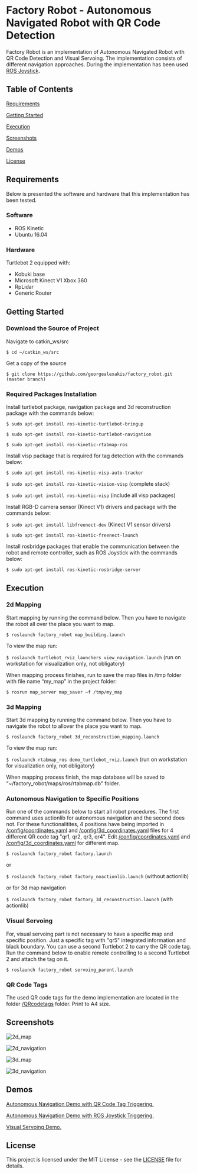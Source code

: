 # Factory Robot - Autonomous Navigated Robot with QR Code Detection

Factory Robot is an implementation of Autonomous Navigated Robot with QR Code Detection and Visual Servoing. The implementation consists of different navigation approaches. During the implementation has been used [ROS Joystick](https://github.com/georgealexakis/ros-joystick).

## Table of Contents

[Requirements](#requirements)

[Getting Started](#getting-Started)

[Execution](#execution)

[Screenshots](#screenshots)

[Demos](#demos)

[License](#license)

## Requirements

Below is presented  the software and hardware that this implementation has been tested.

### Software

* ROS Kinetic
* Ubuntu 16.04

### Hardware

Turtlebot 2 equipped with:
* Kobuki base
* Microsoft Kinect V1 Xbox 360
* RpLidar
* Generic Router

## Getting Started

### Download the Source of Project

Navigate to catkin_ws/src

``` $ cd ~/catkin_ws/src ```

Get a copy of the source

``` $ git clone https://github.com/georgealexakis/factory_robot.git (master branch) ```

### Required Packages Installation

Install turtlebot package, navigation package and 3d reconstruction package with the commands below:

``` $ sudo apt-get install ros-kinetic-turtlebot-bringup ```

``` $ sudo apt-get install ros-kinetic-turtlebot-navigation ```

``` $ sudo apt-get install ros-kinetic-rtabmap-ros ```

Install visp package that is required for tag detection with the commands below:

``` $ sudo apt-get install ros-kinetic-visp-auto-tracker ```

``` $ sudo apt-get install ros-kinetic-vision-visp ``` (complete stack)

``` $ sudo apt-get install ros-kinetic-visp ``` (include all visp packages)

Install RGB-D camera sensor (Kinect V1) drivers and package with the commands below:

``` $ sudo apt-get install libfreenect-dev ``` (Kinect V1 sensor drivers)

``` $ sudo apt-get install ros-kinetic-freenect-launch ```

Install rosbridge packages that enable the communication between the robot and remote controller, such as ROS Joystick with the commands below:

``` $ sudo apt-get install ros-kinetic-rosbridge-server ```

## Execution

### 2d Mapping

Start mapping by running the command below. Then you have to navigate the robot all over the place you want to map.

``` $ roslaunch factory_robot map_building.launch ```

To view the map run:

``` $ roslaunch turtlebot_rviz_launchers view_navigation.launch ``` (run on workstation for visualization only, not obligatory)

When mapping process finishes, run to save the map files in /tmp folder with file name “my_map” in the project folder:

``` $ rosrun map_server map_saver –f /tmp/my_map ```

### 3d Mapping

Start 3d mapping by running the command below. Then you have to navigate the robot to allover the place you want to map.

``` $ roslaunch factory_robot 3d_reconstruction_mapping.launch ```

To view the map run:

``` $ roslaunch rtabmap_ros demo_turtlebot_rviz.launch ``` (run on workstation for visualization only, not obligatory)

When mapping process finish, the map database will be saved to “~/factory_robot/maps/ros/rtabmap.db" folder.

### Autonomous Navigation to Specific Positions

Run one of the commands below to start all robot procedures. The first command uses actionlib for autonomous navigation and the second does not.
For these functionalitites, 4 positions have being imported in [/config/coordinates.yaml](https://github.com/georgealexakis/factory_robot/tree/master/config) and [/config/3d_coordinates.yaml](https://github.com/georgealexakis/factory_robot/tree/master/config) files for 4 different QR code tag "qr1, qr2, qr3, qr4".
Edit [/config/coordinates.yaml](https://github.com/georgealexakis/factory_robot/tree/master/config) and [/config/3d_coordinates.yaml](https://github.com/georgealexakis/factory_robot/tree/master/config) for different map.

``` $ roslaunch factory_robot factory.launch ```

or

``` $ roslaunch factory_robot factory_noactionlib.launch ``` (without actionlib)

or for 3d map navigation

``` $ roslaunch factory_robot factory_3d_reconstruction.launch ``` (with actionlib)

### Visual Servoing

For, visual servoing part is not necessary to have a specific map and specific position. Just a specific tag with "qr5" integrated information and black boundary. You can use a second Turtlebot 2 to carry the QR code tag. Run the command below to enable remote controlling to a second Turtlebot 2 and attach the tag on it.

``` $ roslaunch factory_robot servoing_parent.launch ```

### QR Code Tags

The used QR code tags for the demo implementation are located in the folder [/QRcodetags](https://github.com/georgealexakis/factory_robot/tree/master/QRcodetags) folder. Print to A4 size.

## Screenshots

![2d_map](screenshots/2d_map.png)

![2d_navigation](screenshots/2d_navigation.png)

![3d_map](screenshots/3d_map.png)

![3d_navigation](screenshots/3d_navigation.png)

## Demos

[Autonomous Navigation Demo with QR Code Tag Triggering.](https://1drv.ms/v/s!Amy4EDOPS0vXt3R2XTTlGGF9mVfr?e=eelxwM)

[Autonomous Navigation Demo with ROS Joystick Triggering.](https://1drv.ms/v/s!Amy4EDOPS0vXuAd8j5KvkP5_QkAh?e=oK5X2Z)

[Visual Servoing Demo.](https://1drv.ms/v/s!Amy4EDOPS0vXuAYb-V-GmqbXvrG6?e=vSMRQd)

## License

This project is licensed under the MIT License - see the [LICENSE](LICENSE) file for details.


